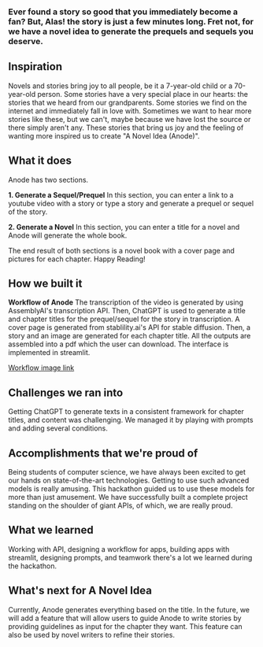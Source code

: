 ### Ever found a story so good that you immediately become a fan? But, Alas! the story is just a few minutes long. Fret not, for we have a novel idea to generate the prequels and sequels you deserve.



## Inspiration

Novels and stories bring joy to all people, be it a 7-year-old child or a 70-year-old person. Some stories have a very special place in our hearts: the stories that we heard from our grandparents. Some stories we find on the internet and immediately fall in love with. Sometimes we want to hear more stories like these, but we can't, maybe because we have lost the source or there simply aren't any. These stories that bring us joy and the feeling of wanting more inspired us to create "A Novel Idea (Anode)". 

## What it does

Anode has two sections.

**1. Generate a Sequel/Prequel**
       In this section, you can enter a link to a youtube video with a story or type a story and generate a prequel or sequel of the story.

**2. Generate a Novel**
       In this section, you can enter a title for a novel and Anode will generate the whole book.

The end result of both sections is a novel book with a cover page and pictures for each chapter. Happy Reading!

## How we built it

**Workflow of Anode**
The transcription of the video is generated by using AssemblyAI's transcription API. Then, ChatGPT is used to generate a title and chapter titles for the prequel/sequel for the story in transcription. A cover page is generated from stablility.ai's API for stable diffusion. Then, a story and an image are generated for each chapter title. All the outputs are assembled into a pdf which the user can download. The interface is implemented in streamlit.

[Workflow image link](https://www.canva.com/design/DAFUdSeYTdE/y0_7gpyrGCDdJ6kKkU2y5g/view?utm_content=DAFUdSeYTdE&utm_campaign=designshare&utm_medium=link&utm_source=publishsharelink)

## Challenges we ran into

Getting ChatGPT to generate texts in a consistent framework for chapter titles, and content was challenging. We managed it by playing with prompts and adding several conditions.

## Accomplishments that we're proud of
Being students of computer science, we have always been excited to get our hands on state-of-the-art technologies. Getting to use such advanced models is really amusing. This hackathon guided us to use these models for more than just amusement. We have successfully built a complete project standing on the shoulder of giant APIs, of which, we are really proud.

## What we learned
Working with API, designing a workflow for apps, building apps with streamlit, designing prompts, and teamwork there's a lot we learned during the hackathon. 

## What's next for A Novel Idea
Currently, Anode generates everything based on the title. In the future, we will add a feature that will allow users to guide Anode to write stories by providing guidelines as input for the chapter they want. This feature can also be used by novel writers to refine their stories.
